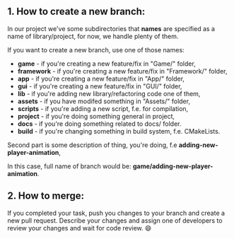 ## 1. How to create a new branch:

In our project we've some subdirectories that **names** are specified as a name of library/project, for now, we handle plenty of them.

If you want to create a new branch, use one of those names:

* **game** - if you're creating a new feature/fix in "Game/" folder,
* **framework** - if you're creating a new feature/fix in "Framework/" folder,
* **app** - if you're creating a new feature/fix in "App/" folder,
* **gui** - if you're creating a new feature/fix in "GUI/" folder,
* **lib** - if you're adding new library/refactoring code one of them,
* **assets** - if you have modifed something in "Assets/" folder,
* **scripts** - if you're adding a new script, f.e. for compilation,
* **project** - if you're doing something general in project,
* **docs** - if you're doing something related to docs/ folder.
* **build** - if you're changing something in build system, f.e. CMakeLists.

Second part is some description of thing, you're doing, f.e **adding-new-player-animation**,

In this case, full name of branch would be: **game/adding-new-player-animation**.

## 2. How to merge:

If you completed your task, push you changes to your branch and create a new pull request. Describe your changes and assign one of developers to review your changes and wait for code review. 😄
